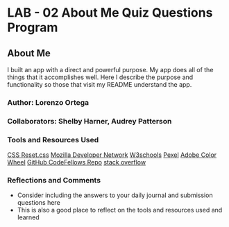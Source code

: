 # LAB - 02 About Me Quiz Questions Program

## About Me

I built an app with a direct and powerful purpose. My app does all of the things that it accomplishes well. Here  I describe the purpose and functionality so those that visit my README understand the app.

### Author: Lorenzo Ortega

### Collaborators: Shelby Harner, Audrey Patterson

### Tools and Resources Used

[CSS Reset.css](https://meyerweb.com/eric/tools/css/reset/)
[Mozilla Developer Network](https://developer.mozilla.org/en-US/)
[W3schools](https://www.w3schools.com/)
[Pexel](https://www.pexels.com/)
[Adobe Color Wheel](https://color.adobe.com/create/color-wheel)
[GitHub CodeFellows Repo](https://github.com/codefellows/seattle-201n21)
[stack overflow](https://stackoverflow.com/questions/2642067/ordered-list-ol-showing-up-un-numbered)

### Reflections and Comments

* Consider including the answers to your daily journal and submission questions here
* This is also a good place to reflect on the tools and resources used and learned
